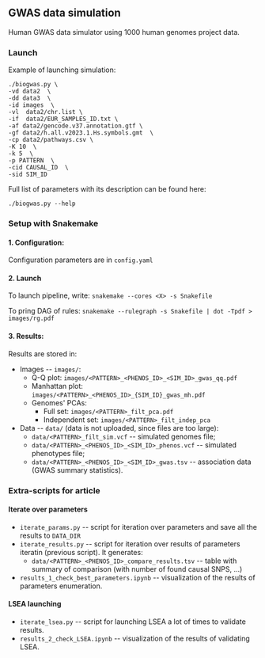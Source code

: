 ## GWAS data simulation

Human GWAS data simulator using 1000 human genomes project data.


### Launch

Example of launching simulation:

```
./biogwas.py \
-vd data2  \
-dd data3  \
-id images  \
-vl  data2/chr.list \
-if  data2/EUR_SAMPLES_ID.txt \
-af data2/gencode.v37.annotation.gtf \
-gf data2/h.all.v2023.1.Hs.symbols.gmt  \
-cp data2/pathways.csv \
-K 10  \
-k 5  \
-p PATTERN  \
-cid CAUSAL_ID  \
-sid SIM_ID 
```


Full list of parameters with its description can be found here:

```
./biogwas.py --help
```


### Setup with Snakemake

#### 1. Configuration:

Configuration parameters are in `config.yaml`


#### 2. Launch

To launch pipeline, write: `snakemake --cores <X> -s Snakefile`

To pring DAG of rules: `snakemake --rulegraph -s Snakefile | dot -Tpdf > images/rg.pdf`


#### 3. Results:

Results are stored in:
* Images -- `images/`:
   * Q-Q plot: `images/<PATTERN>_<PHENOS_ID>_<SIM_ID>_gwas_qq.pdf`
   * Manhattan plot: `images/<PATTERN>_<PHENOS_ID>_{SIM_ID}_gwas_mh.pdf`
   * Genomes' PCAs:
       * Full set: `images/<PATTERN>_filt_pca.pdf`
       * Independent set: `images/<PATTERN>_filt_indep_pca`
* Data -- `data/` (data is not uploaded, since files are too large):
   * `data/<PATTERN>_filt_sim.vcf` -- simulated genomes file;
   * `data/<PATTERN>_<PHENOS_ID>_<SIM_ID>_phenos.vcf` -- simulated phenotypes file;
   * `data/<PATTERN>_<PHENOS_ID>_<SIM_ID>_gwas.tsv` -- association data (GWAS summary statistics).

### Extra-scripts for article

#### Iterate over parameters

* `iterate_params.py` -- script for iteration over parameters and save all the results to `DATA_DIR`
* `iterate_results.py` -- script for iteration over results of parameters iteratin (previous script). It generates: 
   * `data/<PATTERN>_<PHENOS_ID>_compare_results.tsv` -- table with summary of comparison (with number of found causal SNPS, ...)
* `results_1_check_best_parameters.ipynb` -- visualization of the results of parameters enumeration.

#### LSEA launching

* `iterate_lsea.py` -- script for launching LSEA a lot of times to validate results.
* `results_2_check_LSEA.ipynb` -- visualization of the results of validating LSEA.
